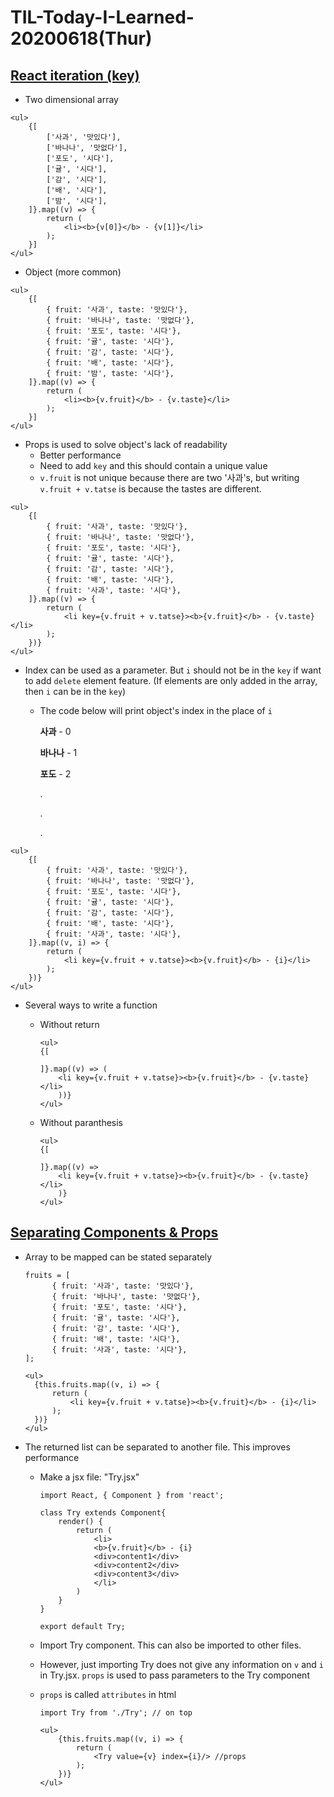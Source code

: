 # TIL-Today-I-Learned- 20200618(Thur)



## [React iteration (key)](https://www.youtube.com/watch?v=A-ydulnj8lk&list=PLcqDmjxt30RtqbStQqk-eYMK8N-1SYIFn&index=23)

- Two dimensional array

```react
<ul>
	{[
		['사과', '맛있다'],
        ['바나나', '맛없다'],
        ['포도', '시다'],
        ['귤', '시다'],
        ['감', '시다'],
        ['배', '시다'],
        ['밤', '시다'],
	]}.map((v) => {
		return (
			<li><b>{v[0]}</b> - {v[1]}</li>
		);
	}]
</ul>
```

- Object (more common)

```react
<ul>
	{[
		{ fruit: '사과', taste: '맛있다'},
		{ fruit: '바나나', taste: '맛없다'},
		{ fruit: '포도', taste: '시다'},
		{ fruit: '귤', taste: '시다'},
		{ fruit: '감', taste: '시다'},
		{ fruit: '배', taste: '시다'},
		{ fruit: '밤', taste: '시다'},
	]}.map((v) => {
		return (
			<li><b>{v.fruit}</b> - {v.taste}</li>
		);
	}]
</ul>
```

- Props is used to solve object's lack of readability
  - Better performance
  - Need to add `key` and this should contain a unique value
  - `v.fruit` is not unique because there are two '사과's, but writing `v.fruit + v.tatse` is because the tastes are different.

```react
<ul>
	{[
		{ fruit: '사과', taste: '맛있다'},
		{ fruit: '바나나', taste: '맛없다'},
		{ fruit: '포도', taste: '시다'},
		{ fruit: '귤', taste: '시다'},
		{ fruit: '감', taste: '시다'},
		{ fruit: '배', taste: '시다'},
		{ fruit: '사과', taste: '시다'},
	]}.map((v) => {
		return (
			<li key={v.fruit + v.tatse}><b>{v.fruit}</b> - {v.taste}</li>
		);
	})}
</ul>
```



- Index can be used as a parameter. But `i` should not be in the `key` if want to add `delete` element feature. (If elements are only added in the array, then `i` can be in the `key`)

  - The code below will print object's index in the place of `i`

    **사과** - 0

    **바나나** - 1

    **포도** - 2

    .

    .

    .

```
<ul>
	{[
		{ fruit: '사과', taste: '맛있다'},
		{ fruit: '바나나', taste: '맛없다'},
		{ fruit: '포도', taste: '시다'},
		{ fruit: '귤', taste: '시다'},
		{ fruit: '감', taste: '시다'},
		{ fruit: '배', taste: '시다'},
		{ fruit: '사과', taste: '시다'},
	]}.map((v, i) => {
		return (
			<li key={v.fruit + v.tatse}><b>{v.fruit}</b> - {i}</li>
		);
	})}
</ul>
```



- Several ways to write a function

  - Without return

    ```react
    <ul>
    {[
        
    ]}.map((v) => (
    	<li key={v.fruit + v.tatse}><b>{v.fruit}</b> - {v.taste}</li>
    	))}
    </ul>
    ```

  - Without paranthesis

    ```react
    <ul>
    {[
        
    ]}.map((v) => 
    	<li key={v.fruit + v.tatse}><b>{v.fruit}</b> - {v.taste}</li>
    	)}
    </ul>
    ```

    

## [Separating Components & Props](https://www.youtube.com/watch?v=6YZhSvRqddw&list=PLcqDmjxt30RtqbStQqk-eYMK8N-1SYIFn&index=24)

- Array to be mapped can be stated separately

  ```
  fruits = [
  		{ fruit: '사과', taste: '맛있다'},
  		{ fruit: '바나나', taste: '맛없다'},
  		{ fruit: '포도', taste: '시다'},
  		{ fruit: '귤', taste: '시다'},
  		{ fruit: '감', taste: '시다'},
  		{ fruit: '배', taste: '시다'},
  		{ fruit: '사과', taste: '시다'},
  ];
  
  <ul>
  	{this.fruits.map((v, i) => {
  		return (
  			<li key={v.fruit + v.tatse}><b>{v.fruit}</b> - {i}</li>
  		);
  	})}
  </ul>
  ```

  

- The returned list can be separated to another file. This improves performance

  - Make a jsx file: "Try.jsx"

    ```react
    import React, { Component } from 'react';
    
    class Try extends Component{
    	render() {
    		return (
                <li>
                <b>{v.fruit}</b> - {i}
                <div>content1</div>
                <div>content2</div>
                <div>content3</div>
                </li>
            )
    	}
    }
    
    export default Try;
    ```

    

  - Import Try component. This can also be imported to other files.

  - However, just importing Try does not give any information on `v` and `i` in Try.jsx.  `props` is used to pass parameters to the Try component

  - `props` is called `attributes` in html

    ```react
    import Try from './Try'; // on top
    
    <ul>
    	{this.fruits.map((v, i) => {
    		return (
    			<Try value={v} index={i}/> //props
    		);
    	})}
    </ul>
    ```

    

  
